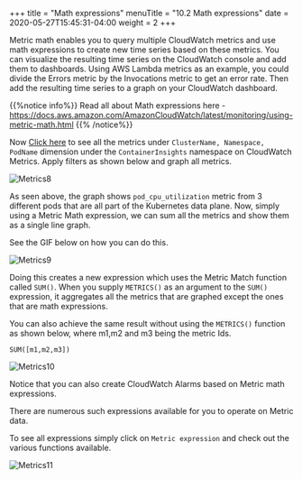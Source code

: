 +++
title = "Math expressions"
menuTitle = "10.2 Math expressions"
date = 2020-05-27T15:45:31-04:00
weight = 2
+++

Metric math enables you to query multiple CloudWatch metrics and use math expressions to create new time series based on these metrics. You can visualize the resulting time series on the CloudWatch console and add them to dashboards. Using AWS Lambda metrics as an example, you could divide the Errors metric by the Invocations metric to get an error rate. Then add the resulting time series to a graph on your CloudWatch dashboard.

{{%notice info%}}
Read all about Math expressions here - https://docs.aws.amazon.com/AmazonCloudWatch/latest/monitoring/using-metric-math.html
{{% /notice%}}

Now [Click here](https://console.aws.amazon.com/cloudwatch/home?#metricsV2:graph=~();query=~'*7bContainerInsights*2cClusterName*2cNamespace*2cPodName*7d) to see all the metrics under `ClusterName, Namespace, PodName` dimension under the `ContainerInsights` namespace on CloudWatch Metrics. Apply filters as shown below and graph all metrics.

![Metrics8](/images/metrics/metrics8.png?classes=shadow)

As seen above, the graph shows `pod_cpu_utilization` metric from 3 different pods that are all part of the Kubernetes data plane. Now, simply using a Metric Math expression, we can sum all the metrics and show them as a single line graph. 

See the GIF below on how you can do this. 

![Metrics9](/images/metrics/metrics9.gif?classes=shadow)

Doing this creates a new expression which uses the Metric Match function called `SUM()`. When you supply `METRICS()` as an argument to the `SUM()` expression, it aggregates all the metrics that are graphed except the ones that are math expressions.

You can also achieve the same result without using the `METRICS()` function as shown below, where m1,m2 and m3 being the metric Ids.

```
SUM([m1,m2,m3])
```

![Metrics10](/images/metrics/metrics10.png?classes=shadow)

Notice that you can also create CloudWatch Alarms based on Metric math expressions.

There are numerous such expressions available for you to operate on Metric data. 

To see all expressions simply click on `Metric expression` and check out the various functions available.

![Metrics11](/images/metrics/metrics11.png?classes=shadow)









